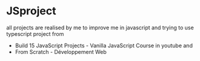 # JSproject
all projects are realised by me to improve me in javascript and trying to use typescript
project from </br>
- Build 15 JavaScript Projects - Vanilla JavaScript Course in youtube and </br>
- From Scratch - Développement Web
